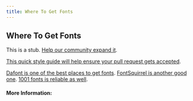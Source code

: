 ```yaml
---
title: Where To Get Fonts
---
```


## Where To Get Fonts

This is a stub. [Help our community expand it](https://github.com/freeCodeCamp/guide-articles/tree/master/articles/Design/Typography/Where-to-get-Fonts/index.md).

[This quick style guide will help ensure your pull request gets accepted](https://github.com/freeCodeCamp/guide-articles/blob/master/README.md).

<!-- The article goes here, in GitHub-flavored Markdown. Feel free to add YouTube videos, images, and CodePen/JSBin embeds  -->
[Dafont is one of the best places to get fonts](https://www.dafont.com/).
[FontSquirrel is another good one](https://www.fontsquirrel.com/).
[1001 fonts is reliable as well](http://www.1001fonts.com/free-fonts-for-commercial-use.html).

#### More Information:
<!-- Please add any articles you think might be helpful to read before writing the article -->


